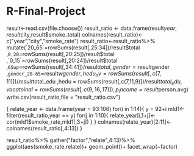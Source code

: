 # R-Final-Project
result<-read.csv(file.choose())
result_ratio <- data.frame(result$year,result$city,result$smoke_total)
colnames(result_ratio)<-c("year","city","smoke_rate")
result_ratio<-result_ratio%>%
  mutate(`20_65`=rowSums(result[,25:34])/result$total
         ,`0_20`=rowSums(result[,20:25])/result$total
         ,`0_15`=rowSums(result[,20:24])/result$total
         ,`65up`=rowSums(result[,34:41])/result$total
         ,gender=result$gender
         ,`gender_20-65`=result$wgender
         ,hedu_nv = rowSums(result[,c(7,11)])/result$total_edu
         ,hedu = rowSums(result[,c(7,11,9)])/result$total_edu
         ,vocatoinal = rowSums(result[,c(9,16,17)])
         ,p_income = result$person.avg)
write.csv(result_ratio,file = "result_ratio.csv")

{
  relate_year <- data.frame(year = 93:106)
  for(i in 1:14){
   y = 92+i
   mld1<-filter(result_ratio,year == y)
   for(j in 1:10){
    relate_year[i,1+j]<-cor(mld1$smoke_rate,mld1[,3+j])
   }
  }
  colnames(relate_year)[2:11]<-colnames(result_ratio[,4:13])
}


result_ratio%>%
  gather("factor","relate",4:13)%>%
  ggplot(aes(smoke_rate,relate))+
  geom_point()+
  facet_wrap(~factor)
